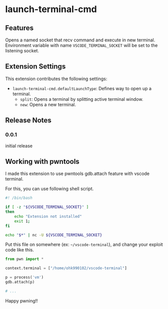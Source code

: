 # launch-terminal-cmd

## Features

Opens a named socket that recv command and execute in new terminal. 
Environment variable with name `VSCODE_TERMINAL_SOCKET` will be set to the listening socket. 

## Extension Settings
This extension contributes the following settings:

* `launch-terminal-cmd.defaultLaunchType`: Defines way to open up a terminal. 
    * `split`: Opens a terminal by splitting active terminal window. 
    * `new`: Opens a new terminal. 

## Release Notes

### 0.0.1
initial release

## Working with pwntools
I made this extension to use pwntools gdb.attach feature with vscode terminal. 

For this, you can use following shell script. 
```bash
#! /bin/bash

if [ -z "${VSCODE_TERMINAL_SOCKET}" ]
then
    echo "Extension not installed"
    exit 1;
fi

echo "$*" | nc -U ${VSCODE_TERMINAL_SOCKET}
```

Put this file on somewhere (ex: `~/vscode-terminal`), and change your exploit code like this. 

```python
from pwn import *

context.terminal = ["/home/ohk990102/vscode-terminal"]

p = process('vm')
gdb.attach(p)

# ...
```

Happy pwning!!